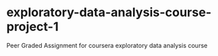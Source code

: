 # exploratory-data-analysis-course-project-1
Peer Graded Assignment for coursera exploratory data analysis course
